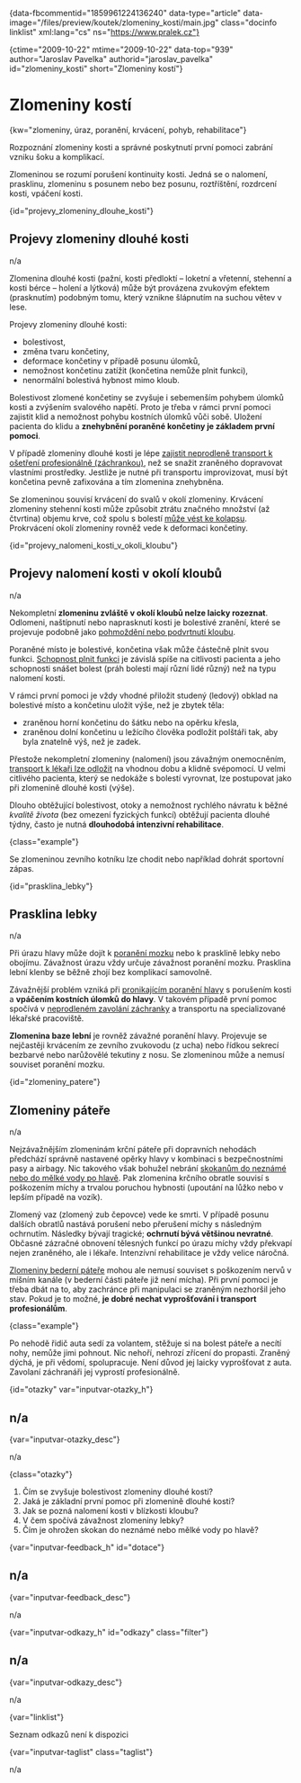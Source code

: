 
{data-fbcommentid="1859961224136240" data-type="article" data-image="/files/preview/koutek/zlomeniny_kosti/main.jpg" class="docinfo linklist" xml:lang="cs" ns="https://www.pralek.cz"}

{ctime="2009-10-22" mtime="2009-10-22" data-top="939" author="Jaroslav Pavelka" authorid="jaroslav\_pavelka" id="zlomeniny\_kosti" short="Zlomeniny kostí"}

# Zlomeniny kostí

<!-- generated attribute kw by user_updatekw.sh on 2020-09-18, do not edit -->

{kw="zlomeniny, úraz, poranění, krvácení, pohyb, rehabilitace"}

Rozpoznání zlomeniny kosti a správné poskytnutí první pomoci zabrání vzniku šoku a komplikací.

Zlomeninou se rozumí porušení kontinuity kosti. Jedná se o nalomení, prasklinu, zlomeninu s posunem nebo bez posunu, roztříštění, rozdrcení kosti, vpáčení kosti.

{id="projevy\_zlomeniny\_dlouhe_kosti"}

## Projevy zlomeniny dlouhé kosti

n/a

Zlomenina dlouhé kosti (pažní, kosti předloktí – loketní a vřetenní, stehenní a kosti bérce – holení a lýtková) může být provázena zvukovým efektem (prasknutím) podobným tomu, který vznikne šlápnutím na suchou větev v lese.

Projevy zlomeniny dlouhé kosti:

  * bolestivost,
  * změna tvaru končetiny,
  * deformace končetiny v případě posunu úlomků,
  * nemožnost končetinu zatížit (končetina nemůže plnit funkci),
  * nenormální bolestivá hybnost mimo kloub.

Bolestivost zlomené končetiny se zvyšuje i sebemenším pohybem úlomků kosti a zvýšením svalového napětí. Proto je třeba v rámci první pomoci zajistit klid a nemožnost pohybu kostních úlomků vůči sobě. Uložení pacienta do klidu a **znehybnění poraněné končetiny je základem první pomoci**.

V případě zlomeniny dlouhé kosti je lépe [zajistit neprodleně transport k ošetření profesionálně (záchrankou)][1], než se snažit zraněného dopravovat vlastními prostředky. Jestliže je nutné při transportu improvizovat, musí být končetina pevně zafixována a tím zlomenina znehybněna.

Se zlomeninou souvisí krvácení do svalů v okolí zlomeniny. Krvácení zlomeniny stehenní kosti může způsobit ztrátu značného množství (až čtvrtina) objemu krve, což spolu s bolestí [může vést ke kolapsu][2]. Prokrvácení okolí zlomeniny rovněž vede k deformaci končetiny.

{id="projevy\_nalomeni\_kosti\_v\_okoli_kloubu"}

## Projevy nalomení kosti v okolí kloubů

n/a

Nekompletní **zlomeninu zvláště v okolí kloubů nelze laicky rozeznat**. Odlomeni, naštípnutí nebo naprasknutí kosti je bolestivé zranění, které se projevuje podobně jako [pohmoždění nebo podvrtnutí kloubu][3].

Poraněné místo je bolestivé, končetina však může částečně plnit svou funkci. [Schopnost plnit funkci][4] je závislá spíše na citlivosti pacienta a jeho schopnosti snášet bolest (práh bolesti mají různí lidé různý) než na typu nalomení kosti.

V rámci první pomoci je vždy vhodné přiložit studený (ledový) obklad na bolestivé místo a končetinu uložit výše, než je zbytek těla:

  * zraněnou horní končetinu do šátku nebo na opěrku křesla,
  * zraněnou dolní končetinu u ležícího člověka podložit polštáři tak, aby byla znatelně výš, než je zadek.

Přestože nekompletní zlomeniny (nalomení) jsou závažným onemocněním, [transport k lékaři lze odložit][5] na vhodnou dobu a klidně svépomocí. U velmi citlivého pacienta, který se nedokáže s bolestí vyrovnat, lze postupovat jako při zlomenině dlouhé kosti (výše).

Dlouho obtěžující bolestivost, otoky a nemožnost rychlého návratu k běžné _kvalitě života_ (bez omezení fyzických funkcí) obtěžují pacienta dlouhé týdny, často je nutná **dlouhodobá intenzivní rehabilitace**.

{class="example"}

Se zlomeninou zevního kotníku lze chodit nebo například dohrát sportovní zápas.

{id="prasklina_lebky"}

## Prasklina lebky

n/a

Při úrazu hlavy může dojít k [poranění mozku][6] nebo k prasklině lebky nebo obojímu. Závažnost úrazu vždy určuje závažnost poranění mozku. Prasklina lební klenby se běžně zhojí bez komplikací samovolně.

Závažnější problém vzniká při [pronikajícím poranění hlavy][7] s porušením kosti a **vpáčením kostních úlomků do hlavy**. V takovém případě první pomoc spočívá v [neprodleném zavolání záchranky][1] a transportu na specializované lékařské pracoviště.

**Zlomenina baze lební** je rovněž závažné poranění hlavy. Projevuje se nejčastěji krvácením ze zevního zvukovodu (z ucha) nebo řídkou sekrecí bezbarvé nebo narůžovělé tekutiny z nosu. Se zlomeninou může a nemusí souviset poranění mozku.

{id="zlomeniny_patere"}

## Zlomeniny páteře

n/a

Nejzávažnějším zlomeninám krční páteře při dopravních nehodách předchází správně nastavené opěrky hlavy v kombinaci s bezpečnostními pasy a airbagy. Nic takového však bohužel nebrání [skokanům do neznámé nebo do mělké vody po hlavě][8]. Pak zlomenina krčního obratle souvisí s poškozením míchy a trvalou poruchou hybnosti (upoutání na lůžko nebo v lepším případě na vozík).

Zlomený vaz (zlomený zub čepovce) vede ke smrti. V případě posunu dalších obratlů nastává porušení nebo přerušení míchy s následným ochrnutím. Následky bývají tragické; **ochrnutí bývá většinou nevratné**. Občasné zázračné obnovení tělesných funkcí po úrazu míchy vždy překvapí nejen zraněného, ale i lékaře. Intenzívní rehabilitace je vždy velice náročná.

[Zlomeniny bederní páteře][9] mohou ale nemusí souviset s poškozením nervů v míšním kanále (v bederní části páteře již není mícha). Při první pomoci je třeba dbát na to, aby zachránce při manipulaci se zraněným nezhoršil jeho stav. Pokud je to možné, **je dobré nechat vyprošťování i transport profesionálům**.

{class="example"}

Po nehodě řidič auta sedí za volantem, stěžuje si na bolest páteře a necítí nohy, nemůže jimi pohnout. Nic nehoří, nehrozí zřícení do propasti. Zraněný dýchá, je při vědomí, spolupracuje. Není důvod jej laicky vyprošťovat z auta. Zavolaní záchranáři jej vyprostí profesionálně.

{id="otazky" var="inputvar-otazky_h"}

## n/a

{var="inputvar-otazky_desc"}

n/a

{class="otazky"}

  1. Čím se zvyšuje bolestivost zlomeniny dlouhé kosti?
  2. Jaká je základní první pomoc při zlomenině dlouhé kosti?
  3. Jak se pozná nalomení kosti v blízkosti kloubu?
  4. V čem spočívá závažnost zlomeniny lebky?
  5. Čím je ohrožen skokan do neznámé nebo mělké vody po hlavě?

{var="inputvar-feedback_h" id="dotace"}

## n/a

{var="inputvar-feedback_desc"}

n/a

{var="inputvar-odkazy_h" id="odkazy" class="filter"}

## n/a

{var="inputvar-odkazy_desc"}

n/a

{var="linklist"}

Seznam odkazů není k dispozici

{var="inputvar-taglist" class="taglist"}

n/a

 [1]: rychla_lekarska_pomoc
 [2]: mdloba_neboli_kolaps
 [3]: podvrtnuti_kotniku
 [4]: detske_zlomeniny
 [5]: nalehavost_lekarskeho_vysetreni
 [6]: otres_mozku
 [7]: bodne_a_strelne_poraneni
 [8]: skoky_do_vody
 [9]: starecke_zlomeniny

